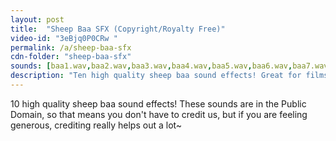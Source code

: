 ```yaml
---
layout: post
title:  "Sheep Baa SFX (Copyright/Royalty Free)"
video-id: "3eBjq0P0CRw "
permalink: /a/sheep-baa-sfx
cdn-folder: "sheep-baa-sfx"
sounds: [baa1.wav,baa2.wav,baa3.wav,baa4.wav,baa5.wav,baa6.wav,baa7.wav,baa8.wav,baa9.wav,baa10.wav]
description: "Ten high quality sheep baa sound effects! Great for films, video games, and more! 100% free."
---
```


10 high quality sheep baa sound effects! These sounds are in the Public Domain, so that means you don't have to credit us, but if you are feeling generous, crediting really helps out a lot~